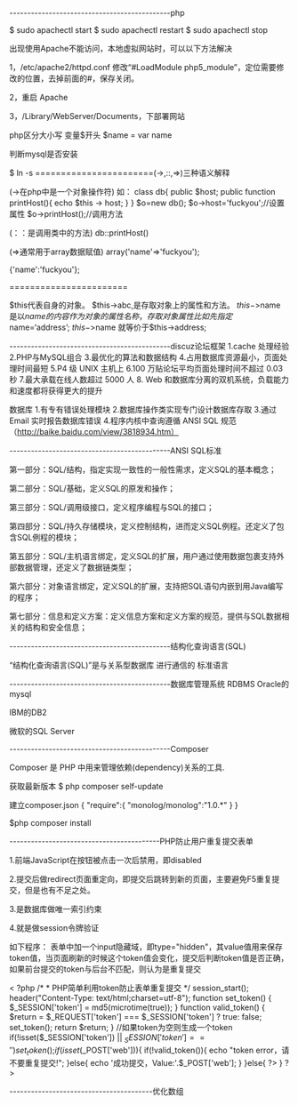 ---------------------------------------------php

$ sudo apachectl start
$ sudo apachectl restart
$ sudo apachectl stop

出现使用Apache不能访问，本地虚拟网站时，可以以下方法解决

1，/etc/apache2/httpd.conf  修改“#LoadModule php5_module”，定位需要修改的位置，去掉前面的#，保存关闭。  

2，重启 Apache

3，/Library/WebServer/Documents，下部署网站


php区分大小写
变量$开头
$name  =  var name

判断mysql是否安装
<?php
phpinfo();
?>

$ ln -s 
=======================(->,::,=>)三种语义解释

(->在php中是一个对象操作符)
如：
class db{
   public $host;
   public function printHost(){
       echo $this -> host;
   }
}
$o=new db();
$o->host='fuckyou';//设置属性
$o->printHost();//调用方法


(：：是调用类中的方法)
db::printHost()


(=>通常用于array数据赋值)
array('name'=>'fuckyou');

{'name':'fuckyou'};

=======================

$this代表自身的对象。
$this->abc,是存取对象上的属性和方法。
$this->$name 是以$name的内容作为对象的属性名称，存取对象属性
比如先指定$name=‘address’;
$this->$name 就等价于$this->address;



---------------------------------------------discuz论坛框架
1.cache 处理经验
2.PHP与MySQL组合 
3.最优化的算法和数据结构
4.占用数据库资源最小，页面处理时间最短
5.P4 级 UNIX 主机上
6.100 万贴论坛平均页面处理时间不超过 0.03 秒
7.最大承载在线人数超过 5000 人
8. Web 和数据库分离的双机系统，负载能力和速度都将获得更大的提升


数据库
1.有专有错误处理模块
2.数据库操作类实现专门设计数据库存取
3.通过 Email 实时报告数据库错误
4.程序内核中查询遵循 ANSI SQL 规范（http://baike.baidu.com/view/3818934.htm）

---------------------------------------------ANSI SQL标准

第一部分：SQL/结构，指定实现一致性的一般性需求，定义SQL的基本概念；

第二部分：SQL/基础，定义SQL的原发和操作；

第三部分：SQL/调用级接口，定义程序编程与SQL的接口；

第四部分：SQL/持久存储模块，定义控制结构，进而定义SQL例程。还定义了包含SQL例程的模块；

第五部分：SQL/主机语言绑定，定义SQL的扩展，用户通过使用数据包裹支持外部数据管理，还定义了数据链类型；

第六部分：对象语言绑定，定义SQL的扩展，支持把SQL语句内嵌到用Java编写的程序；

第七部分：信息和定义方案：定义信息方案和定义方案的规范，提供与SQL数据相关的结构和安全信息；

---------------------------------------------结构化查询语言(SQL)

“结构化查询语言(SQL)”是与关系型数据库 进行通信的 标准语言

---------------------------------------------数据库管理系统 RDBMS
Oracle的mysql

IBM的DB2

微软的SQL Server


---------------------------------------------Composer

Composer 是 PHP 中用来管理依赖(dependency)关系的工具.

获取最新版本
$ php composer self-update


建立composer.json
{
	"require":{
	"monolog/monolog":"1.0.*"
	}
}

$php composer install 


------------------------------------------PHP防止用户重复提交表单

1.前端JavaScript在按钮被点击一次后禁用，即disabled

2.提交后做redirect页面重定向，即提交后跳转到新的页面，主要避免F5重复提交，但是也有不足之处。

3.是数据库做唯一索引约束

4.就是做session令牌验证



如下程序：
表单中加一个input隐藏域，即type="hidden"，其value值用来保存token值，当页面刷新的时候这个token值会变化，提交后判断token值是否正确，如果前台提交的token与后台不匹配，则认为是重复提交

< ?php
/* * PHP简单利用token防止表单重复提交 */
session_start();
header("Content-Type: text/html;charset=utf-8");
function set_token() {
$_SESSION['token'] = md5(microtime(true));
}
function valid_token() {
$return = $_REQUEST['token'] === $_SESSION['token'] ? true: false;
set_token();
return $return;
}
//如果token为空则生成一个token
if(!isset($_SESSION['token']) || $_SESSION['token']=='') {
set_token();
}
if(isset($_POST['web'])){
if(!valid_token()){
echo "token error，请不要重复提交!";
}else{
echo '成功提交，Value:'.$_POST['web'];
}
}else{
?>
}
?>

----------------------------------------优化数组

